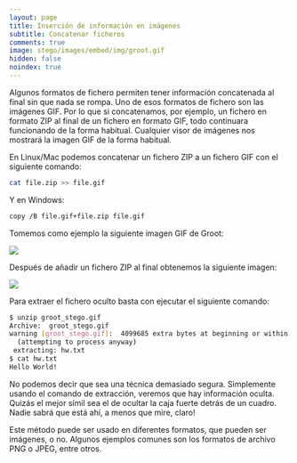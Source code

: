 ```yaml
---
layout: page
title: Inserción de información en imágenes
subtitle: Concatenar ficheros
comments: true
image: stego/images/embed/img/groot.gif
hidden: false
noindex: true
---
```


Algunos formatos de fichero permiten tener información concatenada al final sin que nada se rompa. Uno de esos formatos de fichero son las imágenes GIF. Por lo que si concatenamos, por ejemplo, un fichero en formato ZIP al final de un fichero en formato GIF, todo continuara funcionando de la forma habitual. Cualquier visor de imágenes nos mostrará la imagen GIF de la forma habitual.

En Linux/Mac podemos concatenar un fichero ZIP a un fichero GIF con el siguiente comando:


```bash
cat file.zip >> file.gif
```

Y en Windows:

```bash
copy /B file.gif+file.zip file.gif
```

Tomemos como ejemplo la siguiente imagen GIF de Groot:

<img class='image-center' src="{{ site.baseurl }}/stego/images/embed/img/groot.gif"/>

Después de añadir un fichero ZIP al final obtenemos la siguiente imagen:

<img class='image-center' src="{{ site.baseurl }}/stego/images/embed/img/groot_stego.gif"/>


Para extraer el fichero oculto basta con ejecutar el siguiente comando:

```bash
$ unzip groot_stego.gif
Archive:  groot_stego.gif
warning [groot_stego.gif]:  4099685 extra bytes at beginning or within zipfile
  (attempting to process anyway)
 extracting: hw.txt                  
$ cat hw.txt 
Hello World!
```

No podemos decir que sea una técnica demasiado segura. Simplemente usando el comando de extracción, veremos que hay información oculta. Quizás el mejor símil sea el de ocultar la caja fuerte detrás de un cuadro. Nadie sabrá que está ahí, a menos que mire, claro!

Este método puede ser usado en diferentes formatos, que pueden ser imágenes, o no. Algunos ejemplos comunes son los formatos de archivo PNG o JPEG, entre otros.




